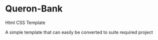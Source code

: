 # Queron-Bank
Html CSS Template

A simple template that can easily be converted to suite required project
